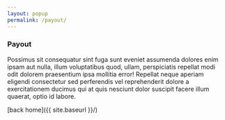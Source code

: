 ```yaml
---
layout: popup
permalink: /payout/
---
```


### Payout

Possimus sit consequatur sint fuga sunt eveniet assumenda dolores enim ipsam aut nulla, illum voluptatibus quod, ullam, perspiciatis repellat modi odit dolorem praesentium ipsa mollitia error! Repellat neque aperiam eligendi consectetur sed perferendis vel reprehenderit dolore a exercitationem ducimus qui at quis nesciunt dolor suscipit facere illum quaerat, optio id labore.

[back home]({{ site.baseurl }}/)
